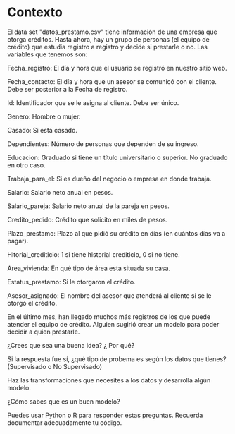 # Contexto

El data set "datos_prestamo.csv" tiene información de una empresa que otorga créditos. Hasta ahora, hay un grupo de personas (el equipo de crédito) que estudia registro a registro y decide si prestarle o no. Las variables que tenemos son:

Fecha_registro: El día y hora que el usuario se registró en nuestro sitio web.

Fecha_contacto: El día y hora que un asesor se comunicó con el cliente. Debe ser posterior a la Fecha de registro.

Id: Identificador que se le asigna al cliente. Debe ser único.

Genero: Hombre o mujer.

Casado: Si está casado.

Dependientes: Número de personas que dependen de su ingreso.

Educacion: Graduado si tiene un título universitario o superior. No graduado en otro caso.

Trabaja_para_el: Si es dueño del negocio o empresa en donde trabaja.

Salario: Salario neto anual en pesos.

Salario_pareja: Salario neto anual de la pareja en pesos.

Credito_pedido: Crédito que solicito en miles de pesos.

Plazo_prestamo: Plazo al que pidió su crédito en días (en cuántos días va a pagar).

Hitorial_crediticio: 1 si tiene historial crediticio, 0 si no tiene.

Area_vivienda: En qué tipo de área esta situada su casa.

Estatus_prestamo: Si le otorgaron el crédito.

Asesor_asignado: El nombre del asesor que atenderá al cliente si se le otorgó el crédito.


En el último mes, han llegado muchos más registros de los que puede atender el equipo de crédito. Alguien sugirió crear un modelo para poder decidir a quien prestarle.

¿Crees que sea una buena idea? ¿ Por qué?

Si la respuesta fue sí, ¿qué tipo de probema es según los datos que tienes? (Supervisado o No Supervisado)

Haz las transformaciones que necesites a los datos y desarrolla algún modelo.

¿Cómo sabes que es un buen modelo?

Puedes usar Python o R para responder estas preguntas. Recuerda documentar adecuadamente tu código.
